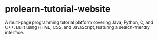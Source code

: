 # prolearn-tutorial-website
A multi-page programming tutorial platform covering Java, Python, C, and C++. Built using HTML, CSS, and JavaScript, featuring a search-friendly interface.
